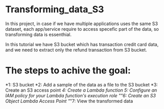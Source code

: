 # Transforming_data_S3
In this project, in case if we have multiple applications uses the same S3 dataset, each app/service require to access specefic part of the data, so transforming data is essenthial.

In this tutorial we have S3 bucket which has transaction credit card data, and we need to extract only the refund transaction from S3 bucket.

# The steps to achive the goal:

*1: S3 bucket 
*2: Add a sample of the data as a file to the S3 bucket 
*3: Create an S3 access point 
*4: Create a Lambda function 
*5: Configure an IAM policy for your Lambda function's execution role 
"*"6: Create an S3 Object Lambda Access Point 
"*"7: View the transformed data
